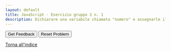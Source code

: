 ```yaml
---
layout: default
title: JavaScript - Esercizio gruppo 2 n. 1
description: Dichiarare una variabile chiamata "numero" e assegnarle il valore 5. Mostrare il valore della variabile.
---
```


<div id="js_esgroup2_1-sortableTrash" class="sortable-code"></div>
<div id="js_esgroup2_1-sortable" class="sortable-code"></div>
<div style="clear:both;"></div>
<p>
    <input id="js_esgroup2_1-feedbackLink" value="Get Feedback" type="button" />
    <input id="js_esgroup2_1-newInstanceLink" value="Reset Problem" type="button" />
</p>
<script type="text/javascript">
(function(){
  var initial = "let numero = 5;\n" +
    "console.log(numero);\n" +
    "let nome = &quot;Mario&quot;; #distractor";
  var parsonsPuzzle = new ParsonsWidget({
    "sortableId": "js_esgroup2_1-sortable",
    "max_wrong_lines": 10,
    "grader": ParsonsWidget._graders.VariableCheckGrader,
    "exec_limit": 2500,
    "can_indent": true,
    "x_indent": 50,
    "lang": "en",
    "show_feedback": true,
    "trashId": "js_esgroup2_1-sortableTrash",
    "variable_check": {
        "numero": 5
    }
  });
  parsonsPuzzle.init(initial);
  parsonsPuzzle.shuffleLines();
  $("#js_esgroup2_1-newInstanceLink").click(function(event){
      event.preventDefault();
      parsonsPuzzle.shuffleLines();
  });
  $("#js_esgroup2_1-feedbackLink").click(function(event){
      event.preventDefault();
      parsonsPuzzle.getFeedback();
  });
})();
</script> 

[Torna all'indice](../../../index.markdown)